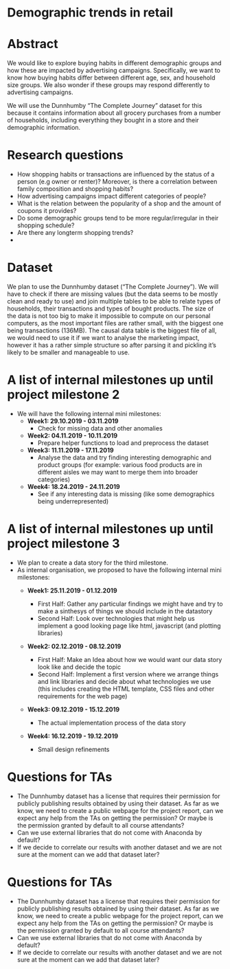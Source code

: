 # Demographic trends in retail

# Abstract
We would like to explore buying habits in different demographic groups and how these are impacted by 
advertising campaigns. Specifically, we want to know how buying habits differ between different age, 
sex, and household size groups. We also wonder if these groups may respond differently to advertising 
campaigns.

We will use the Dunnhumby “The Complete Journey” dataset for this because it contains information 
about all grocery purchases from a number of households, including everything they bought in a store 
and their demographic information.


# Research questions

* How shopping habits or transactions are influenced by the status of a person (e.g owner or renter)? Moreover, is there a correlation between family composition and shopping habits?
* How advertising campaigns impact different categories of people?
* What is the relation between the popularity of a shop and the amount of coupons it provides?
* Do some demographic groups tend to be more regular/irregular in their shopping schedule?
* Are there any longterm shopping trends? 
*

# Dataset

We plan to use the Dunnhumby dataset (“The Complete Journey”). We will have to check if there are 
missing values (but the data seems to be mostly clean and ready to use) and join multiple tables 
to be able to relate types of households, their transactions and types of bought products.
The size of the data is not too big to make it impossible to compute on our personal computers, 
as the most important files are rather small, with the biggest one being transactions (136MB). 
The causal data table is the biggest file of all, we would need to use it if we want to analyse 
the marketing impact, however it has a rather simple structure so after parsing it and pickling 
it’s likely to be smaller and manageable to use.

# A list of internal milestones up until project milestone 2

* We will have the following internal mini milestones:
    - **Week1: 29.10.2019 - 03.11.2019** 
        - Check for missing data and other anomalies
    - **Week2: 04.11.2019 - 10.11.2019**
        - Prepare helper functions to load and preprocess the dataset
    - **Week3: 11.11.2019 - 17.11.2019**
        - Analyse the data and try finding interesting demographic and product groups (for example: various food products are in different aisles we may want to merge them into broader categories)
    - **Week4: 18.24.2019 - 24.11.2019**
        - See if any interesting data is missing (like some demographics being underrepresented)

# A list of internal milestones up until project milestone 3

* We plan to create a data story for the third milestone.
* As internal organisation, we proposed to have the following internal mini milestones:
     - **Week1: 25.11.2019 - 01.12.2019**
         - First Half: Gather any particular findings we might have and try to make a sinthesys of things we should include in the datastory
         - Second Half: Look over technologies that might help us implement a good looking page like html, javascript (and plotting libraries)
     - **Week2: 02.12.2019 - 08.12.2019**
         - First Half: Make an Idea about how we would want our data story look like and decide the topic
         - Second Half: Implement a first version where we arrange things and link libraries and decide about what technologies we use (this includes creating the HTML template, CSS files and other requirements for the web page)
	
     - **Week3: 09.12.2019 - 15.12.2019**
         - The actual implementation process of the data story

     - **Week4: 16.12.2019 - 19.12.2019**
         - Small design refinements

# Questions for TAs

* The Dunnhumby dataset has a license that requires their permission for publicly publishing 
results obtained by using their dataset. As far as we know, we need to create a public webpage 
for the project report, can we expect any help from the TAs on getting the permission? Or maybe 
is the permission granted by default to all course attendants?
* Can we use external libraries that do not come with Anaconda by default?
* If we decide to correlate our results with another dataset and we are not sure at the moment 
can we add that dataset later?

# Questions for TAs

* The Dunnhumby dataset has a license that requires their permission for publicly publishing 
results obtained by using their dataset. As far as we know, we need to create a public webpage 
for the project report, can we expect any help from the TAs on getting the permission? Or maybe 
is the permission granted by default to all course attendants?
* Can we use external libraries that do not come with Anaconda by default?
* If we decide to correlate our results with another dataset and we are not sure at the moment 
can we add that dataset later?
